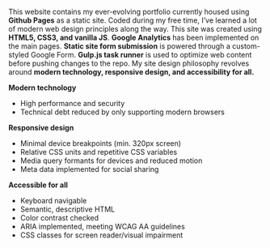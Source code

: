 <p>
    This website contains my ever-evolving portfolio currently housed using <b>Github Pages</b> as a static site. Coded during my free time, I’ve learned a lot of modern web design principles along the way. This site was created using <b>HTML5, CSS3, and vanilla JS</b>. <b>Google Analytics</b> has been implemented on the main pages. <b>Static site form submission</b> is powered through a custom-styled Google Form. <b>Gulp.js task runner</b> is used to optimize web content before pushing changes to the repo. My site design philosophy revolves around <b>modern technology, responsive design, and accessibility for all.</b>
</p>

<p>
    <b>Modern technology</b>
    <ul>
        <li>High performance and security</li>
        <li>Technical debt reduced by only supporting modern browsers</li>
    </ul>
</p>

<p>
    <b>Responsive design</b>
    <ul>
        <li>Minimal device breakpoints (min. 320px screen)</li>
        <li>Relative CSS units and repetitive CSS variables </li>
        <li>Media query formants for devices and reduced motion</li>
        <li>Meta data implemented for social sharing</li>
    </ul>
</p>

<p>
    <b>Accessible for all</b>
    <ul>
        <li>Keyboard navigable</li>
        <li>Semantic, descriptive HTML</li>
        <li>Color contrast checked</li>
        <li>ARIA implemented, meeting WCAG AA guidelines</li>
        <li>CSS classes for screen reader/visual impairment</li>
    </ul>
</p>
